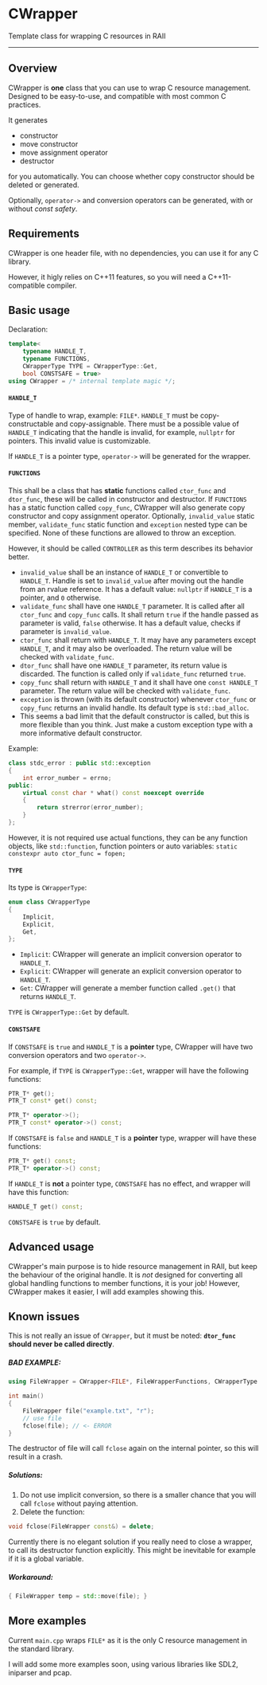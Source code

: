 # CWrapper
Template class for wrapping C resources in RAII

_______________________________________________


## Overview


CWrapper is **one** class that you can use to wrap C resource management. Designed to be easy-to-use, and compatible with most common C practices.

It generates 
* constructor
* move constructor
* move assignment operator
* destructor

for you automatically. You can choose whether copy constructor should be deleted or generated.

Optionally, `operator->` and conversion operators can be generated, with or without *const safety*.

## Requirements

CWrapper is one header file, with no dependencies, you can use it for any C library.

However, it higly relies on C++11 features, so you will need a C++11-compatible compiler.

## Basic usage

Declaration:

```C++
template<
    typename HANDLE_T,
    typename FUNCTIONS,
    CWrapperType TYPE = CWrapperType::Get,
    bool CONSTSAFE = true>
using CWrapper = /* internal template magic */;
```
#### `HANDLE_T`

Type of handle to wrap, example: `FILE*`. `HANDLE_T` must be copy-constructable and copy-assignable. There must be a possible value of `HANDLE_T` indicating that the handle is invalid, for example, `nullptr` for pointers. This invalid value is customizable.

If `HANDLE_T` is a pointer type, `operator->` will be generated for the wrapper.

#### `FUNCTIONS`

This shall be a class that has **static** functions called `ctor_func` and `dtor_func`, these will be called in constructor and destructor. If `FUNCTIONS` has a static function called `copy_func`, CWrapper will also generate copy constructor and copy assignment operator. Optionally, `invalid_value` static member, `validate_func` static function and `exception` nested type can be specified. None of these functions are allowed to throw an exception.

However, it should be called `CONTROLLER` as this term describes its behavior better.

* `invalid_value` shall be an instance of `HANDLE_T` or convertible to `HANDLE_T`. Handle is set to `invalid_value` after moving out the handle from an rvalue reference. It has a default value: `nullptr` if `HANDLE_T` is a pointer, and `0` otherwise.
* `validate_func` shall have one `HANDLE_T` parameter. It is called after all `ctor_func` and `copy_func` calls. It shall return `true` if the handle passed as parameter is valid, `false` otherwise. It has a default value, checks if parameter is `invalid_value`.
* `ctor_func` shall return with `HANDLE_T`. It may have any parameters except `HANDLE_T`, and it may also be overloaded. The return value will be checked with `validate_func`.
* `dtor_func` shall have one `HANDLE_T` parameter, its return value is discarded. The function is called only if `validate_func` returned `true`. 
* `copy_func` shall return with `HANDLE_T` and it shall have one `const HANDLE_T` parameter. The return value will be checked with `validate_func`.
* `exception` is thrown (with its default constructor) whenever `ctor_func` or `copy_func` returns an invalid handle. Its default type is `std::bad_alloc`. 
* This seems a bad limit that the default constructor is called, but this is more flexible than you think. Just make a custom exception type with a more informative default constructor. 

Example:

```C++
class stdc_error : public std::exception
{
    int error_number = errno;
public:
    virtual const char * what() const noexcept override
    {
        return strerror(error_number);
    }
};
```


However, it is not required use actual functions, they can be any function objects, like `std::function`, function pointers or auto variables: `static constexpr auto ctor_func = fopen;`

#### `TYPE`

Its type is `CWrapperType`:

```C++
enum class CWrapperType
{
    Implicit,
    Explicit,
    Get,
};
```
* `Implicit`: CWrapper will generate an implicit conversion operator to `HANDLE_T`. 
* `Explicit`: CWrapper will generate an explicit conversion operator to `HANDLE_T`. 
* `Get`: CWrapper will generate a member function called `.get()` that returns `HANDLE_T`. 

`TYPE` is `CWrapperType::Get` by default.

#### `CONSTSAFE`

If `CONSTSAFE` is `true` and `HANDLE_T` is a **pointer** type, CWrapper will have two conversion operators and two `operator->`.

For example, if `TYPE` is `CWrapperType::Get`, wrapper will have the following functions:

```C++
PTR_T* get();
PTR_T const* get() const;

PTR_T* operator->();
PTR_T const* operator->() const;
```

If `CONSTSAFE` is `false` and `HANDLE_T` is a **pointer** type, wrapper will have these functions:

```C++
PTR_T* get() const;
PTR_T* operator->() const;
```

If `HANDLE_T` is **not** a pointer type, `CONSTSAFE` has no effect, and wrapper will have this function:

```C++
HANDLE_T get() const;
```

`CONSTSAFE` is `true` by default.

## Advanced usage

CWrapper's main purpose is to hide resource management in RAII, but keep the behaviour of the original handle. It is *not* designed for converting all global handling functions to member functions, it is your job! However, CWrapper makes it easier, I will add examples showing this.


## Known issues

This is not really an issue of `CWrapper`, but it must be noted: **`dtor_func` should never be called directly**.

##### BAD EXAMPLE:

```C++
using FileWrapper = CWrapper<FILE*, FileWrapperFunctions, CWrapperType::Implicit, false>;

int main() 
{
    FileWrapper file("example.txt", "r");
    // use file
    fclose(file); // <- ERROR
}
```

The destructor of file will call `fclose` again on the internal pointer, so this will result in a crash.

##### Solutions:

1. Do not use implicit conversion, so there is a smaller chance that you will call `fclose` without paying attention.
2. Delete the function:

```C++
void fclose(FileWrapper const&) = delete;
```

Currently there is no elegant solution if you really need to close a wrapper, to call its destructor function explicitly. This might be inevitable for example if it is a global variable.

##### Workaround:

```C++
{ FileWrapper temp = std::move(file); }
```

## More examples

Current `main.cpp` wraps `FILE*` as it is the only C resource management in the standard library.

I will add some more examples soon, using various libraries like SDL2, iniparser and pcap.
